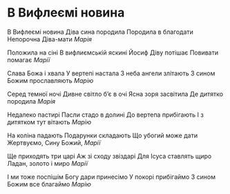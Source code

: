 В Вифлеємі новина
================================================================

В Вифлеємі новина
Діва сина породила
Породила в благодати
Непорочна Діва-мати
*Марія*

Положила на сіні
В вифлиємській яскині
Йосиф Діву потішає
Повивати помагає
*Марії*

Слава Божа і хвала
У вертепі настала
3 неба ангели злітають
3 сином Божим прославляють
*Марію*

Серед темної ночі
Дивне світло бʼє в очі
Ясна зоря засвітила
Де дитятко породила
*Марія*

Недалеко пастирі
Пасли стадо в долині
До вертепа прибігають
І з дитятком тут вітають
*Марію*

На коліна падають
Подарунки складають
Що убогий може дати
Жертвуємо, Сину Божий,
*Марії*

Ще приходять три царі
Аж зі сходу звіздарі
Для Ісуса ставлять щиро
Ладан, золото і миро
*Марії*

І ми тоже поспішім
Богу дари принесімо
У покорі прибігаймо
3 сином Божим все благаймо
*Mapiю*
